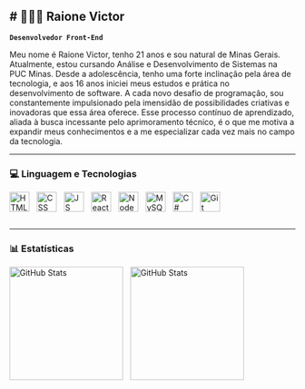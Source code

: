 ## # 👨🏻‍💻 Raione Victor

**`Desenvolvedor Front-End`**

Meu nome é Raione Victor, tenho 21 anos e sou natural de Minas Gerais. Atualmente, estou cursando Análise e Desenvolvimento de Sistemas na PUC Minas. Desde a adolescência, tenho uma forte inclinação pela área de tecnologia, e aos 16 anos iniciei meus estudos e prática no desenvolvimento de software. A cada novo desafio de programação, sou constantemente impulsionado pela imensidão de possibilidades criativas e inovadoras que essa área oferece. Esse processo contínuo de aprendizado, aliada à busca incessante pelo aprimoramento técnico, é o que me motiva a expandir meus conhecimentos e a me especializar cada vez mais no campo da tecnologia.

---

### 💻 Linguagem e Tecnologias

<img 
align="left" 
alt="HTML" 
title="HTML"
width="35px" 
style="padding-right: 10px;"
src="https://cdn.jsdelivr.net/gh/devicons/devicon@latest/icons/html5/html5-original-wordmark.svg" />


<img 
align="left" 
alt="CSS" 
title="CSS"
width="35px" 
style="padding-right: 10px;"
src="https://cdn.jsdelivr.net/gh/devicons/devicon@latest/icons/css3/css3-original-wordmark.svg" />
        

<img 
align="left" 
alt="JS" 
title="JS"
width="35px" 
style="padding-right: 10px;"
src="https://cdn.jsdelivr.net/gh/devicons/devicon@latest/icons/javascript/javascript-original.svg" />


<img 
align="left" 
alt="React" 
title="React"
width="35px" 
style="padding-right: 10px;"
src="https://cdn.jsdelivr.net/gh/devicons/devicon@latest/icons/react/react-original-wordmark.svg" />


<img 
align="left" 
alt="Node" 
title="Node"
width="35px" 
style="padding-right: 10px;"
src="https://cdn.jsdelivr.net/gh/devicons/devicon@latest/icons/nodejs/nodejs-original-wordmark.svg" />
        

<img 
align="left" 
alt="MySQL" 
title="MySQL"
width="35px" 
style="padding-right: 10px;"
src="https://cdn.jsdelivr.net/gh/devicons/devicon@latest/icons/mysql/mysql-original-wordmark.svg" />
                

<img 
align="left" 
alt="C#" 
title="C#"
width="35px" 
style="padding-right: 10px;"
src="https://cdn.jsdelivr.net/gh/devicons/devicon@latest/icons/csharp/csharp-original.svg" />
                

<img 
align="left" 
alt="Git" 
title="Git"
width="35px" 
style="padding-right: 10px;"
src="https://cdn.jsdelivr.net/gh/devicons/devicon@latest/icons/git/git-original-wordmark.svg" />
</br>
</br>
</br>

---

### 📊 Estatísticas

<p>
  <img 
    align="left" 
    alt="GitHub Stats" 
    height="200" 
    style="padding-right: 10px;" 
    src="https://github-readme-stats.vercel.app/api?username=RvSilvaDEV&show_icons=true&theme=dark&include_all_commits=true&locale=pt-br" 
  />
<img 
      align="left" 
      alt="GitHub Stats" 
      height="200" 
      src="https://github-readme-stats.vercel.app/api/top-langs/?username=RvSilvaDEV&theme=dark&layout=compact&custom_title=Tecnologias&langs_count=9" 
  />

</p>


